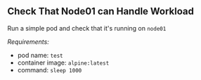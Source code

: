 
## Check That Node01 can Handle Workload

Run a simple pod and check that it's running on `node01`

*Requirements:*
- pod name: `test`
- container image: `alpine:latest`
- command: `sleep 1000`
